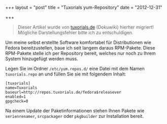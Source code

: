 +++
layout = "post"
title = "Tuxorials yum-Repository"
date = "2012-12-31"

+++

>
> Dieser Artikel wurde von [tuxorials.de](http://tuxorials.de) (Dokuwiki) hierher migriert!
> Mögliche Darstellungsfehler bitte ich zu entschuldigen.
>


Um meine selbst erstellte Software komfortabel für Distributionen wie
Fedora bereitzustellen, baue ich seit langem daraus RPM-Pakete. Diese
RPM-Pakete stelle ich per Repository bereit, welches nur noch zu Ihrem
System hinzugefügt werden muss.

Legen Sie im Ordner `/etc/yum.repos.d/` eine Datei mit dem Namen
`tuxorials.repo` an und füllen Sie sie mit folgendem Inhalt:

```
[tuxorials] 
name=Tuxorials 
baseurl=http://repos.tuxorials.de/fedora$releasever 
enabled=1 
gpgcheck=0
```

Na einem Update der Paketinformationen stehen Ihnen Pakete wie
`serienrenamer`, `srcpackager` oder `pkgbuilder` zur Installation
bereit.
